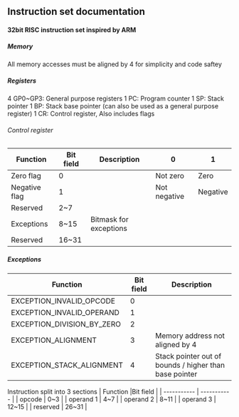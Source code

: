 ## Instruction set documentation

#### 32bit RISC instruction set inspired by ARM
##### Memory
All memory accesses must be aligned by 4 for simplicity and code saftey
##### Registers
4 GP0~GP3: General purpose registers
1 PC: Program counter
1 SP: Stack pointer
1 BP: Stack base pointer (can also be used as a general purpose register)
1 CR: Control register, Also includes flags

###### Control register
| Function      |Bit field      | Description   | 0             | 1             |
| -----------   | -----------   | -----------   | -----------   | -----------   |
| Zero flag     | 0             |               | Not zero      | Zero       |
| Negative flag | 1             |               | Not negative  | Negative      |
| Reserved      | 2~7           | 
| Exceptions    |  8~15         | Bitmask for exceptions|
| Reserved      | 16~31         | 

##### Exceptions
| Function                      |Bit field      | Description   |
| -----------                   | -----------   | -----------   |
| EXCEPTION_INVALID_OPCODE      | 0             |
| EXCEPTION_INVALID_OPERAND     | 1             |
| EXCEPTION_DIVISION_BY_ZERO    | 2             |
| EXCEPTION_ALIGNMENT           | 3             | Memory address not aligned by 4
|EXCEPTION_STACK_ALIGNMENT      | 4             | Stack pointer out of bounds / higher than base pointer


Instruction split into 3 sections
| Function      |Bit field |
| -----------   | ----------- |
| opcode        | 0~3      |
| operand 1     | 4~7        |
| operand 2     | 8~11        |
| operand 3     | 12~15        |
| reserved      | 26~31        |